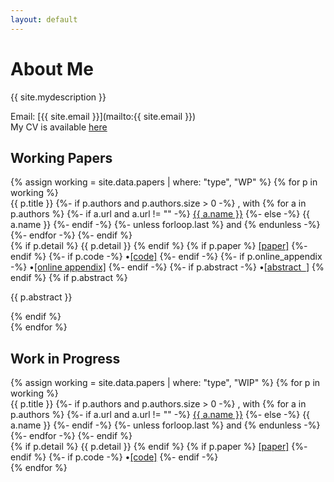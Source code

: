 ```yaml
---
layout: default
---
```


<h1> About Me </h1>
{{ site.mydescription }}


Email: [{{ site.email }}](mailto:{{ site.email }})  
My CV is available <a href="{{ site.CV_file }}" target="_blank">here</a>

<!-- ───────────────────────── Working Papers ───────────────────────── -->
<section>
  <h2>Working Papers</h2>
  {% assign working = site.data.papers | where: "type", "WP" %}
  {% for p in working %}
    <div class="WP">
      <span class="semi-bold">{{ p.title }}</span>
      {%- if p.authors and p.authors.size > 0 -%}
        <span class="font-small">, with
        {% for a in p.authors %}
          {%- if a.url and a.url != "" -%}
            <a href="{{ a.url }}" class="author" target="_blank">{{ a.name }}</a>
          {%- else -%}
            {{ a.name }}
          {%- endif -%}
          {%- unless forloop.last %} and {% endunless -%}
        {%- endfor -%}
        </span>
      {%- endif %}<br>
      {% if p.detail %}
        <span class="detail">
          {{ p.detail }}
        </span>
      {% endif %}
      <span>
        {% if p.paper %}
          <a href="{{ p.paper }}" class="file" target="_blank">[paper]</a>
        {%- endif %}
        {%- if p.code -%}
          <span class="delimeter">•</span><a href="{{ p.code }}" class="file" target="_blank">[code]</a>
        {%- endif -%}
        {%- if p.online_appendix -%}
          <span class="delimeter">•</span><a href="{{ p.online_appendix }}" class="file" target="_blank">[online appendix]</a>
        {%- endif -%}
	{%- if p.abstract -%}
	    <span class="delimeter">•</span><a href="javascript:void(0);" class="file abstract-toggle">[abstract&nbsp;&nbsp;<span class="chevron-icon"><i class="fas fa-chevron-down"></i></span>]</a>
	{% endif %}
      </span>
      {% if p.abstract %}
        <div class="abstract-content">
          <p>{{ p.abstract }}</p>
        </div>
      {% endif %}
    </div>
  {% endfor %}
</section>

<!-- ───────────────────────── Work in Progress ───────────────────────── -->
<section>
  <h2>Work in Progress</h2>
  {% assign working = site.data.papers | where: "type", "WIP" %}
  {% for p in working %}
    <div class="WIP">
      <span class="semi-bold">{{ p.title }}</span>
      {%- if p.authors and p.authors.size > 0 -%}
        <span class="font-small">, with
        {% for a in p.authors %}
          {%- if a.url and a.url != "" -%}
            <a href="{{ a.url }}" class="author" target="_blank">{{ a.name }}</a>
          {%- else -%}
            {{ a.name }}
          {%- endif -%}
          {%- unless forloop.last %} and {% endunless -%}
        {%- endfor -%}
   	</span>
      {%- endif %}<br>
      {% if p.detail %}
        <span class="detail">
          {{ p.detail }}
        </span>
      {% endif %}
      <span>
        {% if p.paper %}
          <a href="{{ p.paper }}" class="file" target="_blank">[paper]</a>
        {%- endif %}
        {%- if p.code -%}
          <span class="delimeter">•</span><a href="{{ p.code }}" class="file" target="_blank">[code]</a>
        {%- endif -%}
      </span>
    </div>
  {% endfor %}
</section>
